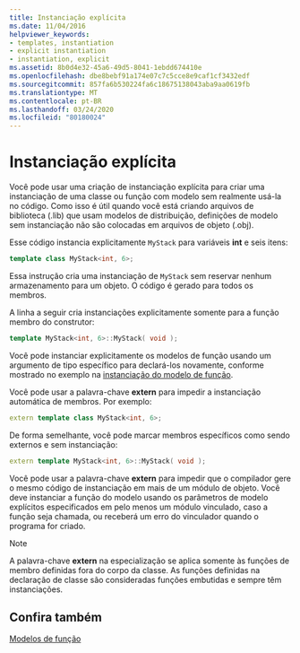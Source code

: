 ```yaml
---
title: Instanciação explícita
ms.date: 11/04/2016
helpviewer_keywords:
- templates, instantiation
- explicit instantiation
- instantiation, explicit
ms.assetid: 8b0d4e32-45a6-49d5-8041-1ebdd674410e
ms.openlocfilehash: dbe8bebf91a174e07c7c5cce8e9caf1cf3432edf
ms.sourcegitcommit: 857fa6b530224fa6c18675138043aba9aa0619fb
ms.translationtype: MT
ms.contentlocale: pt-BR
ms.lasthandoff: 03/24/2020
ms.locfileid: "80180024"
---
```

# <a name="explicit-instantiation"></a>Instanciação explícita

Você pode usar uma criação de instanciação explícita para criar uma instanciação de uma classe ou função com modelo sem realmente usá-la no código. Como isso é útil quando você está criando arquivos de biblioteca (.lib) que usam modelos de distribuição, definições de modelo sem instanciação não são colocadas em arquivos de objeto (.obj).

Esse código instancia explicitamente `MyStack` para variáveis **int** e seis itens:

```cpp
template class MyStack<int, 6>;
```

Essa instrução cria uma instanciação de `MyStack` sem reservar nenhum armazenamento para um objeto. O código é gerado para todos os membros.

A linha a seguir cria instanciações explicitamente somente para a função membro do construtor:

```cpp
template MyStack<int, 6>::MyStack( void );
```

Você pode instanciar explicitamente os modelos de função usando um argumento de tipo específico para declará-los novamente, conforme mostrado no exemplo na [instanciação do modelo de função](../cpp/function-template-instantiation.md).

Você pode usar a palavra-chave **extern** para impedir a instanciação automática de membros. Por exemplo:

```cpp
extern template class MyStack<int, 6>;
```

De forma semelhante, você pode marcar membros específicos como sendo externos e sem instanciação:

```cpp
extern template MyStack<int, 6>::MyStack( void );
```

Você pode usar a palavra-chave **extern** para impedir que o compilador gere o mesmo código de instanciação em mais de um módulo de objeto. Você deve instanciar a função do modelo usando os parâmetros de modelo explícitos especificados em pelo menos um módulo vinculado, caso a função seja chamada, ou receberá um erro do vinculador quando o programa for criado.

> [!NOTE]
>  A palavra-chave **extern** na especialização se aplica somente às funções de membro definidas fora do corpo da classe. As funções definidas na declaração de classe são consideradas funções embutidas e sempre têm instanciações.

## <a name="see-also"></a>Confira também

[Modelos de função](../cpp/function-templates.md)
